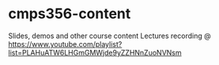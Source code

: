 # cmps356-content
Slides, demos and other course content
Lectures recording @ https://www.youtube.com/playlist?list=PLAHuATW6LHGmGMWjde9yZZHNnZuoNVNsm
